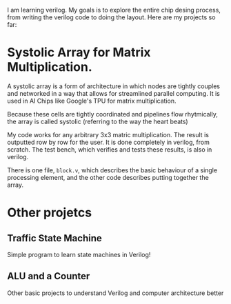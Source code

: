 I am learning verilog. My goals is to explore the entire chip desing process, from writing the verilog code to doing the layout. Here are my projects so far:

# **Systolic Array for Matrix Multiplication**. 

A systolic array is a form of architecture in which nodes are tightly couples and networked in a way that allows for streamlined parallel computing. It is used in AI Chips like Google's TPU for matrix multiplication. 

Because these cells are tightly coordinated and pipelines flow rhytmically, the array is called systolic (referring to the way the heart beats)

My code works for any arbitrary 3x3 matric multiplication. The result is outputted row by row for the user. It is done completely in verilog, from scratch. The test bench, which verifies and tests these results, is also in verilog. 

There is one file, `block.v`, which describes the basic behaviour of a single processing element, and the other code describes putting together the array. 

# Other projetcs

## Traffic State Machine 
Simple program to learn state machines in Verilog! 

## ALU and a Counter 
Other basic projects to understand Verilog and computer architecture better 